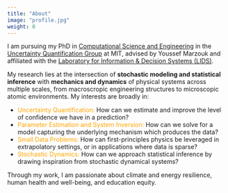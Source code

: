 ```yaml
---
title: "About"
image: "profile.jpg"
weight: 0
---
```


I am pursuing my PhD in [Computational Science and Engineering](https://cse.mit.edu/) in the [Uncertainty Quantification Group](https://uqgroup.mit.edu/home) at MIT, advised by Youssef Marzouk and affiliated with the [Laboratory for Information & Decision Systems (LIDS)](https://lids.mit.edu/).


My research lies at the intersection of **stochastic modeling and statistical inference** with **mechanics and dynamics** of physical systems across multiple scales, from macroscropic engineering structures to microscopic atomic environments. My interests are broadly in:

* <span style="color:orange">Uncertainty Quantification:</span> How can we estimate and improve the level of confidence we have in a prediction? 
* <span style="color:orange">Parameter Estimation and System Inversion:</span> How can we solve for a model capturing the underlying mechanism which produces the data? 
* <span style="color:orange">Small Data Problems:</span> How can first-principles physics be leveraged in extrapolatory settings, or in applications where data is sparse? 
* <span style="color:orange">Stochastic Dynamics:</span> How can we approach statistical inference by drawing inspiration from stochastic dynamical systems?

Through my work, I am passionate about climate and energy resilience, human health and well-being, and education equity. 

